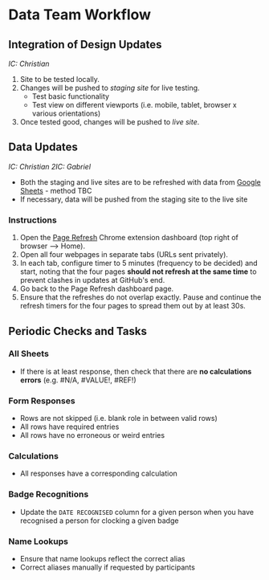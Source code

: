 # Data Team Workflow

## Integration of Design Updates
*IC: Christian*

1. Site to be tested locally.
2. Changes will be pushed to *staging site* for live testing.
    * Test basic functionality
    * Test view on different viewports (i.e. mobile, tablet, browser x various orientations)
3. Once tested good, changes will be pushed to *live site*.

## Data Updates
*IC: Christian*
*2IC: Gabriel*

* Both the staging and live sites are to be refreshed with data from [Google Sheets](https://docs.google.com/spreadsheets/d/1P_eKRABIs7vQG0-p7Z8ElE_EpCOJl3bEJ8gUH5ScEHU/edit#gid=442245183) - method TBC
* If necessary, data will be pushed from the staging site to the live site

### Instructions
1. Open the [Page Refresh](https://chrome.google.com/webstore/detail/page-refresh/hmooaemjmediafeacjplpbpenjnpcneg) Chrome extension dashboard (top right of browser --> Home).
2. Open all four webpages in separate tabs (URLs sent privately).
3. In each tab, configure timer to 5 minutes (frequency to be decided) and start, noting that the four pages **should not refresh at the same time** to prevent clashes in updates at GitHub's end.
4. Go back to the Page Refresh dashboard page.
5. Ensure that the refreshes do not overlap exactly. Pause and continue the refresh timers for the four pages to spread them out by at least 30s.

## Periodic Checks and Tasks

### All Sheets
* If there is at least response, then check that there are **no calculations errors** (e.g. #N/A, #VALUE!, #REF!)

### Form Responses
* Rows are not skipped (i.e. blank role in between valid rows)
* All rows have required entries
* All rows have no erroneous or weird entries

### Calculations
* All responses have a corresponding calculation

### Badge Recognitions
* Update the `DATE RECOGNISED` column for a given person when you have recognised a person for clocking a given badge

### Name Lookups
* Ensure that name lookups reflect the correct alias
* Correct aliases manually if requested by participants